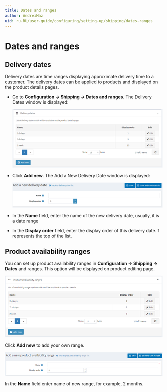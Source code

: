```yaml
---
title: Dates and ranges
author: AndreiMaz
uid: ru-RU/user-guide/configuring/setting-up/shipping/dates-ranges
---
```

# Dates and ranges

## Delivery dates

Delivery dates are time ranges displaying approximate delivery time to a customer. The delivery dates can be applied to products and displayed on the product details pages.

* Go to **Configuration → Shipping → Dates and ranges**. The Delivery Dates window is displayed:

    ![Delivery dates](_static/dates-ranges/delivery-dates.png)
* Click **Add new**. The Add a New Delivery Date window is displayed:

    ![Add new](_static/dates-ranges/delivery-dates-add-new.png)
* In the **Name** field, enter the name of the new delivery date, usually, it is a date range
* In the **Display order** field, enter the display order of this delivery date. 1 represents the top of the list.

## Product availability ranges

You can set up product availability ranges in **Configuration → Shipping → Dates** and ranges. This option will be displayed on product editing page.

![Availability ranges](_static/dates-ranges/avialability-ranges.png)

Click **Add new** to add your own range.

![Add new availability ranges](_static/dates-ranges/avialability-ranges-add-new.png)

In the **Name** field enter name of new range, for example, 2 months.
